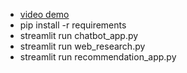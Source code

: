 * [video demo](https://drive.google.com/drive/folders/1eO3UVThq-bWke9wrBugoXQ3HKGR61Yjq?usp=sharing)
* pip install -r requirements
* streamlit run chatbot_app.py 
* streamlit run web_research.py
* streamlit run recommendation_app.py

